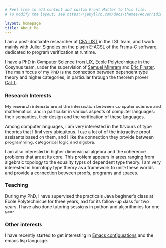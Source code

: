 ```yaml
---
# Feel free to add content and custom Front Matter to this file.
# To modify the layout, see https://jekyllrb.com/docs/themes/#overriding-theme-defaults

layout: homepage
title: About Me
---
```


I am a post-doctorate researcher at [CEA LIST](http://www-list.cea.fr/) in the LSL team, and I work mainly with [Julien Signoles](http://julien.signoles.free.fr/) on the plugin E-ACSL of the Frama-C software, dedicated to program verification at runtime.

I have a PhD in Computer Science from [LIX](https://www.lix.polytechnique.fr), Ecole Polytechnique in the Cosynus team, under the supervision of [Samuel Mimram](http://www.lix.polytechnique.fr/Labo/Samuel.Mimram//) and [Eric Finster](http://ericfinster.github.io/).  The main focus of my PhD is the connection between dependent type theory and higher categories, in particular through the theorem prover  [CaTT](https://thiben.github.io/catt/).

### Research Interests
My research interests are at the intersection between computer science and mathematics, and in particular in various aspects of computer languages: their semantics, their design and the verification of these languages.

Among computer languages, I am very interested in the flavours of type theories that I find very ubiquitous. I use a lot of of the interactive proof assisants based on them, and I like the connection they provide between programming, categorical logic and algebra.

I am also interested in higher dimensional algebra and the coherence problems that are at its core. This problem appears in areas ranging from algebraic topology to the equality types of dependent type theory. I am very interested in homotopy type theory as a framework to unite these worlds and provide a connection between proofs, programs and spaces.

### Teaching
During my PhD, I have supervised the practicals Java beginner’s class at Ecole
Polytechnique for three years, and for its follow-up class for two years. I have
also done tutoring sessions in python and algorithmics for one year.

### Other interests
I have recently started to get interesting in [Emacs configurations](pages/emacs/emacs.md) and the emacs lisp language.
